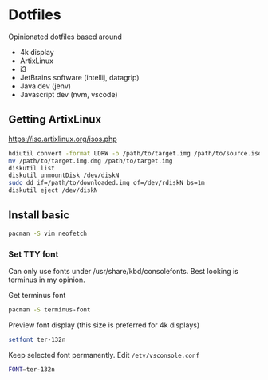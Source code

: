 # Dotfiles
Opinionated dotfiles based around

- 4k display
- ArtixLinux
- i3
- JetBrains software (intellij, datagrip) 
- Java dev (jenv)
- Javascript dev (nvm, vscode)

## Getting ArtixLinux
https://iso.artixlinux.org/isos.php

```sh
hdiutil convert -format UDRW -o /path/to/target.img /path/to/source.iso
mv /path/to/target.img.dmg /path/to/target.img
diskutil list
diskutil unmountDisk /dev/diskN
sudo dd if=/path/to/downloaded.img of=/dev/rdiskN bs=1m
diskutil eject /dev/diskN
```
## Install basic 
```sh
pacman -S vim neofetch
```

### Set TTY font 
Can only use fonts under /usr/share/kbd/consolefonts. Best looking is terminus in my opinion.

Get terminus font

```sh
pacman -S terminus-font
```

Preview font display (this size is preferred for 4k displays)

```sh
setfont ter-132n
```

Keep selected font permanently. Edit `/etv/vsconsole.conf`

```sh
FONT=ter-132n
```
